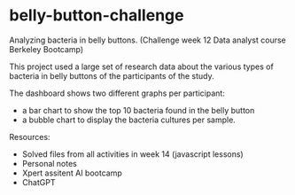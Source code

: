 # belly-button-challenge
Analyzing bacteria in belly buttons. 
(Challenge week 12 Data analyst course Berkeley Bootcamp) 

This project used a large set of research data about the various types of bacteria in belly buttons of the participants of the  study.

The dashboard shows two different graphs per participant: 
- a bar chart to show the top 10 bacteria found in the belly button
- a bubble chart to display the bacteria cultures per sample.


Resources:
- Solved files from all activities in week 14 (javascript lessons)
- Personal notes
- Xpert assitent AI bootcamp
- ChatGPT